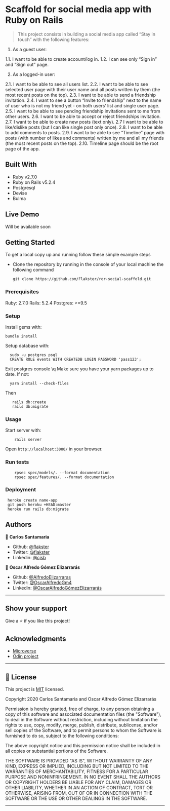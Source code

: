# Scaffold for social media app with Ruby on Rails

> This project consists in building a social media app called “Stay in touch” with the following features:

1. As a guest user:

  1.1. I want to be able to create account/log in.
  1.2. I can see only “Sign in” and “Sign out” page.

2. As a logged-in user:

  2.1. I want to be able to see all users list.
  2.2. I want to be able to see selected user page with their user name and all posts written by them (the most recent posts on the top).
  2.3. I want to be able to send a friendship invitation.
  2.4. I want to see a button “Invite to friendship” next to the name of user who is not my friend yet - on both users’ list and single user page.
  2.5. I want to be able to see pending friendship invitations sent to me from other users.
  2.6. I want to be able to accept or reject friendships invitation.
  2.7. I want to be able to create new posts (text only).
  2.7 I want to be able to like/dislike posts (but I can like single post only once).
  2.8. I want to be able to add comments to posts.
  2.9. I want to be able to see “Timeline” page with posts (with number of likes and comments) written by me and all my friends (the most recent posts on the top).
  2.10. Timeline page should be the root page of the app.


## Built With

- Ruby v2.7.0
- Ruby on Rails v5.2.4
- Postgresql
- Devise
- Bulma

## Live Demo

  Will be available soon


## Getting Started

To get a local copy up and running follow these simple example steps

- Clone the repository by running in the console of your local machine the following command

  ```
  git clone https://github.com/Flakster/ror-social-scaffold.git
  ```

### Prerequisites

Ruby: 2.7.0
Rails: 5.2.4
Postgres: >=9.5

### Setup

Install gems with:

```
bundle install
```

Setup database with:

```
  sudo -u postgres psql
  CREATE ROLE events WITH CREATEDB LOGIN PASSWORD 'pass123';
```
  Exit postgres console \q
  Make sure you have your yarn packages up to date. If not:
```
  yarn install --check-files
```
  Then
```
   rails db:create
   rails db:migrate
```



### Usage

Start server with:

```
    rails server
```

Open `http://localhost:3000/` in your browser.

### Run tests

```
    rpsec spec/models/. --format documentation
    rpsec spec/features/. --format documentation
```

### Deployment

```
 heroku create name-app
 git push heroku +HEAD:master
 heroku run rails db:migrate
```

## Authors

👤 **Carlos Santamaria**

- Github: [@flakster](https://github.com/flakster)
- Twitter: [@flakster](https://twitter.com/flakster)
- Linkedin: [@cjsb](https://www.linkedin.com/in/cjsb)

👤 **Oscar Alfredo Gómez Elizarrarás**

- Github: [@AlfredoElizarraras](https://github.com/AlfredoElizarraras)
- Twitter: [@OscarAlfredoGm4](https://twitter.com/OscarAlfredoGm4)
- Linkedin: [@OscarAlfredoGómezElizarrarás](https://mx.linkedin.com/in/oscar-alfredo-gomez-elizarraras)

---

## Show your support

Give a ⭐️ if you like this project!

## Acknowledgments

- [Microverse](https://microverse.org)
- [Odin project](https://www.theodinproject.com/)

---

## 📝 License

This project is [MIT](https://github.com/Flakster/ror-social-scaffold/blob/master/LICENSE) licensed.

Copyright 2020 Carlos Santamaria and Oscar Alfredo Gómez Elizarrarás

Permission is hereby granted, free of charge, to any person obtaining a copy of this software and associated documentation files (the "Software"), to deal in the Software without restriction, including without limitation the rights to use, copy, modify, merge, publish, distribute, sublicense, and/or sell copies of the Software, and to permit persons to whom the Software is furnished to do so, subject to the following conditions:

The above copyright notice and this permission notice shall be included in all copies or substantial portions of the Software.

THE SOFTWARE IS PROVIDED "AS IS", WITHOUT WARRANTY OF ANY KIND, EXPRESS OR IMPLIED, INCLUDING BUT NOT LIMITED TO THE WARRANTIES OF MERCHANTABILITY, FITNESS FOR A PARTICULAR PURPOSE AND NONINFRINGEMENT. IN NO EVENT SHALL THE AUTHORS OR COPYRIGHT HOLDERS BE LIABLE FOR ANY CLAIM, DAMAGES OR OTHER LIABILITY, WHETHER IN AN ACTION OF CONTRACT, TORT OR OTHERWISE, ARISING FROM, OUT OF OR IN CONNECTION WITH THE SOFTWARE OR THE USE OR OTHER DEALINGS IN THE SOFTWARE.

---
